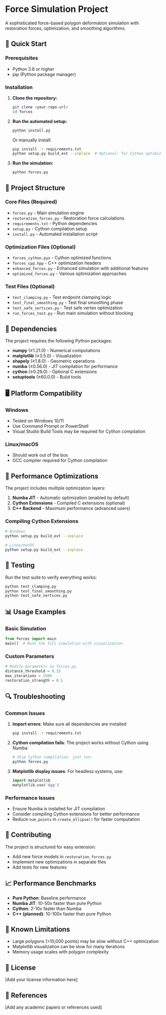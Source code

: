 # Force Simulation Project

A sophisticated force-based polygon deformation simulation with restoration forces, optimization, and smoothing algorithms.

## 🚀 Quick Start

### Prerequisites
- Python 3.8 or higher
- pip (Python package manager)

### Installation

1. **Clone the repository:**
   ```bash
   git clone <your-repo-url>
   cd forces
   ```

2. **Run the automated setup:**
   ```bash
   python install.py
   ```

   Or manually install:
   ```bash
   pip install -r requirements.txt
   python setup.py build_ext --inplace  # Optional: for Cython optimization
   ```

3. **Run the simulation:**
   ```bash
   python forces.py
   ```

## 📁 Project Structure

### Core Files (Required)
- `forces.py` - Main simulation engine
- `restoration_forces.py` - Restoration force calculations
- `requirements.txt` - Python dependencies
- `setup.py` - Cython compilation setup
- `install.py` - Automated installation script

### Optimization Files (Optional)
- `forces_cython.pyx` - Cython optimized functions
- `forces_cpp.hpp` - C++ optimization headers
- `enhanced_forces.py` - Enhanced simulation with additional features
- `optimized_forces.py` - Various optimization approaches

### Test Files (Optional)
- `test_clamping.py` - Test endpoint clamping logic
- `test_final_smoothing.py` - Test final smoothing phase
- `test_safe_vertices.py` - Test safe vertex optimization
- `run_forces_test.py` - Run main simulation without blocking

## 🔧 Dependencies

The project requires the following Python packages:

- **numpy** (≥1.21.0) - Numerical computations
- **matplotlib** (≥3.5.0) - Visualization
- **shapely** (≥1.8.0) - Geometric operations
- **numba** (≥0.56.0) - JIT compilation for performance
- **cython** (≥0.29.0) - Optional C extensions
- **setuptools** (≥60.0.0) - Build tools

## 🖥️ Platform Compatibility

### Windows
- Tested on Windows 10/11
- Use Command Prompt or PowerShell
- Visual Studio Build Tools may be required for Cython compilation

### Linux/macOS
- Should work out of the box
- GCC compiler required for Cython compilation

## 🚀 Performance Optimizations

The project includes multiple optimization layers:

1. **Numba JIT** - Automatic optimization (enabled by default)
2. **Cython Extensions** - Compiled C extensions (optional)
3. **C++ Backend** - Maximum performance (advanced users)

### Compiling Cython Extensions

```bash
# Windows
python setup.py build_ext --inplace

# Linux/macOS
python setup.py build_ext --inplace
```

## 🧪 Testing

Run the test suite to verify everything works:

```bash
python test_clamping.py
python test_final_smoothing.py
python test_safe_vertices.py
```

## 📊 Usage Examples

### Basic Simulation
```python
from forces import main
main()  # Runs the full simulation with visualization
```

### Custom Parameters
```python
# Modify parameters in forces.py
distance_threshold = 0.15
max_iterations = 1500
restoration_strength = 0.5
```

## 🔍 Troubleshooting

### Common Issues

1. **Import errors**: Make sure all dependencies are installed
   ```bash
   pip install -r requirements.txt
   ```

2. **Cython compilation fails**: The project works without Cython using Numba
   ```bash
   # Skip Cython compilation, just run:
   python forces.py
   ```

3. **Matplotlib display issues**: For headless systems, use:
   ```python
   import matplotlib
   matplotlib.use('Agg')
   ```

### Performance Issues

- Ensure Numba is installed for JIT compilation
- Consider compiling Cython extensions for better performance
- Reduce `num_points` in `create_ellipse()` for faster computation

## 🤝 Contributing

The project is structured for easy extension:
- Add new force models in `restoration_forces.py`
- Implement new optimizations in separate files
- Add tests for new features

## 📈 Performance Benchmarks

- **Pure Python**: Baseline performance
- **Numba JIT**: 10-50x faster than pure Python
- **Cython**: 2-10x faster than Numba
- **C++ (planned)**: 10-100x faster than pure Python

## 🐛 Known Limitations

- Large polygons (>10,000 points) may be slow without C++ optimization
- Matplotlib visualization can be slow for many iterations
- Memory usage scales with polygon complexity

## 📝 License

[Add your license information here]

## 🔗 References

[Add any academic papers or references used]

